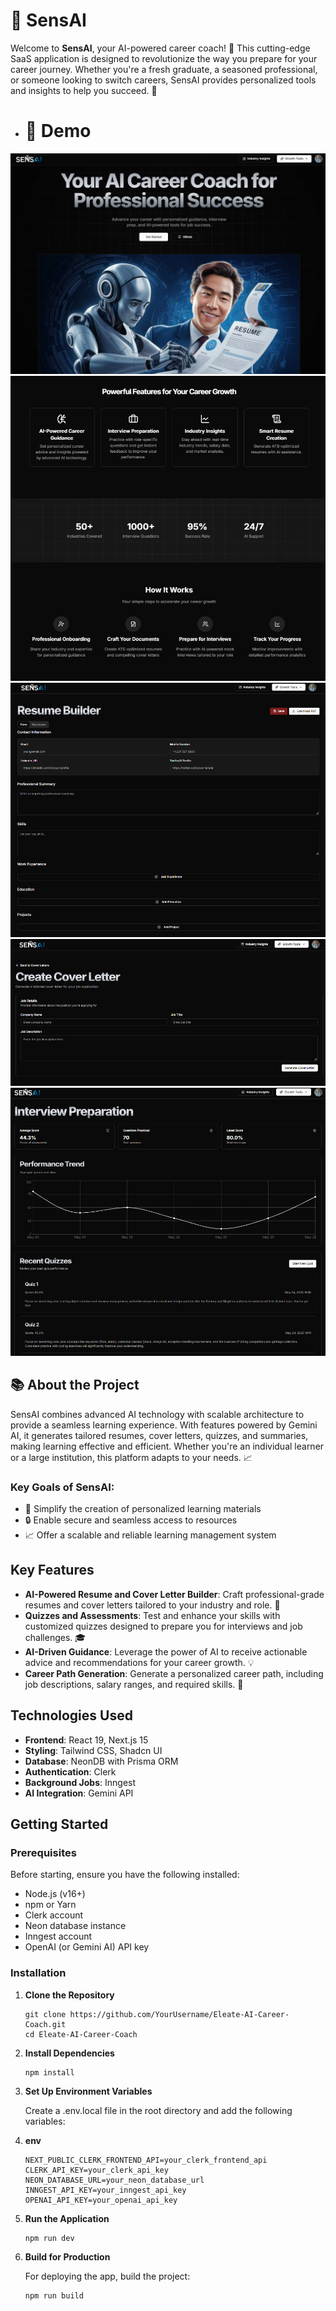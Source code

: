 

# 🚀 SensAI

Welcome to **SensAI**, your AI-powered career coach! 🤖 This cutting-edge SaaS application is designed to revolutionize the way you prepare for your career journey. Whether you're a fresh graduate, a seasoned professional, or someone looking to switch careers, SensAI provides personalized tools and insights to help you succeed. 🎉
- # 🚀 Demo
![](https://github.com/shivamsharma006/SENSAI-CARRER-COACH/blob/main/Website%20Screenshots/Screenshot%202025-06-14%20161433.png?raw=true)
![](https://github.com/shivamsharma006/SENSAI-CARRER-COACH/blob/main/Website%20Screenshots/Screenshot%202025-06-14%20161451.png?raw=true)
![](https://github.com/shivamsharma006/SENSAI-CARRER-COACH/blob/main/Website%20Screenshots/Screenshot%202025-06-14%20161523.png?raw=true)
![](https://github.com/shivamsharma006/SENSAI-CARRER-COACH/blob/main/Website%20Screenshots/Screenshot%202025-06-14%20161607.png?raw=true)
![](https://github.com/shivamsharma006/SENSAI-CARRER-COACH/blob/main/Website%20Screenshots/Screenshot%202025-06-14%20161623.png?raw=true)

## 📚 About the Project

SensAI combines advanced AI technology with scalable architecture to provide a seamless learning experience. With features powered by Gemini AI, it generates tailored resumes, cover letters, quizzes, and summaries, making learning effective and efficient. Whether you're an individual learner or a large institution, this platform adapts to your needs. 📈

### Key Goals of SensAI:

- 📝 Simplify the creation of personalized learning materials
- 🔒 Enable secure and seamless access to resources
- 📈 Offer a scalable and reliable learning management system

## Key Features

- **AI-Powered Resume and Cover Letter Builder**: Craft professional-grade resumes and cover letters tailored to your industry and role. 💼
- **Quizzes and Assessments**: Test and enhance your skills with customized quizzes designed to prepare you for interviews and job challenges. 🎓
- **AI-Driven Guidance**: Leverage the power of AI to receive actionable advice and recommendations for your career growth. 💡
- **Career Path Generation**: Generate a personalized career path, including job descriptions, salary ranges, and required skills. 🚀

## Technologies Used

- **Frontend**: React 19, Next.js 15
- **Styling**: Tailwind CSS, Shadcn UI
- **Database**: NeonDB with Prisma ORM
- **Authentication**: Clerk
- **Background Jobs**: Inngest
- **AI Integration**: Gemini API



## Getting Started

### Prerequisites

Before starting, ensure you have the following installed:

- Node.js (v16+)
- npm or Yarn
- Clerk account
- Neon database instance
- Inngest account
- OpenAI (or Gemini AI) API key

### Installation

1. **Clone the Repository**

   ```
   git clone https://github.com/YourUsername/Eleate-AI-Career-Coach.git
   cd Eleate-AI-Career-Coach

   ```

2. **Install Dependencies**

   ```
   npm install

   ```

3. **Set Up Environment Variables**

   Create a .env.local file in the root directory and add the following variables:

4. **env**

   ```
   NEXT_PUBLIC_CLERK_FRONTEND_API=your_clerk_frontend_api
   CLERK_API_KEY=your_clerk_api_key
   NEON_DATABASE_URL=your_neon_database_url
   INNGEST_API_KEY=your_inngest_api_key
   OPENAI_API_KEY=your_openai_api_key

   ```

5. **Run the Application**

   ```
   npm run dev
   ```

6. **Build for Production**

   For deploying the app, build the project:

   ```
   npm run build
   ```
